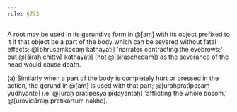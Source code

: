 ```yaml
---
rule: §773
---
```


A root may be used in its gerundive form in @[am] with its object prefixed to it if that object be a part of the body which can be severed without fatal effects; @[bhrūsaṃkocaṃ kathayati] 'narrates contracting the eyebrows;' but @[śiraḥ chittvā kathayati] (not @[śiraśchedam]) as the severance of the head would cause death.

(a) Similarly when a part of the body is completely hurt or pressed in the action, the gerund in @[am] is used with that part; @[uraḥpratīpeṣaṃ yudhyante] i.e. @[uraḥ pratīpeṣya pīḍayantaḥ] 'afflicting the whole bosom,' @[urovidāraṃ pratikartuṃ nakhe].